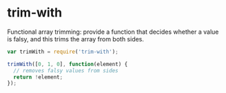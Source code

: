 # trim-with

Functional array trimming: provide a function that decides whether a value
is falsy, and this trims the array from both sides.

```js
var trimWith = require('trim-with');

trimWith([0, 1, 0], function(element) {
  // removes falsy values from sides
  return !element;
});
```
